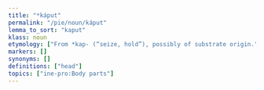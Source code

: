 ```yaml
---
title: "*káput"
permalink: "/pie/noun/káput"
lemma_to_sort: "kaput"
klass: noun
etymology: ["From *kap- (“seize, hold”), possibly of substrate origin."]
markers: []
synonyms: []
definitions: ["head"]
topics: ["ine-pro:Body parts"]
---
```

